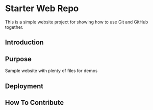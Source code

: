 # Starter Web Repo

This is a simple website project for showing
how to use Git and GitHub together.

## Introduction

## Purpose

Sample website with plenty of files for demos

## Deployment

## How To Contribute
